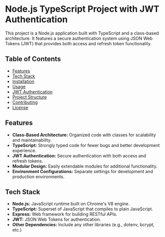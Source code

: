 # Node.js TypeScript Project with JWT Authentication

This project is a Node.js application built with TypeScript and a class-based architecture. It features a secure authentication system using JSON Web Tokens (JWT) that provides both access and refresh token functionality.

## Table of Contents

- [Features](#features)
- [Tech Stack](#tech-stack)
- [Installation](#installation)
- [Usage](#usage)
- [JWT Authentication](#jwt-authentication)
- [Project Structure](#project-structure)
- [Contributing](#contributing)
- [License](#license)

## Features

- **Class-Based Architecture:** Organized code with classes for scalability and maintainability.
- **TypeScript:** Strongly typed code for fewer bugs and better development experience.
- **JWT Authentication:** Secure authentication with both access and refresh tokens.
- **Modular Design:** Easily extendable modules for additional functionality.
- **Environment Configurations:** Separate settings for development and production environments.

## Tech Stack

- **Node.js:** JavaScript runtime built on Chrome's V8 engine.
- **TypeScript:** Superset of JavaScript that compiles to plain JavaScript.
- **Express:** Web framework for building RESTful APIs.
- **JWT:** JSON Web Tokens for authentication.
- **Other Dependencies:** Include any other libraries (e.g., dotenv, bcrypt, etc.)


